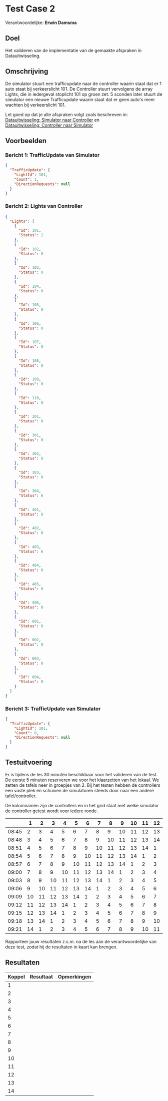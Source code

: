 # Test Case 2
Verantwoordelijke: **Erwin Damsma**

## Doel
Het valideren van de implementatie van de gemaakte afspraken in Datauitwisseling.

## Omschrijving
De simulator stuurt een trafficupdate naar de controller waarin staat dat er 1 auto staat bij verkeerslicht 101. De Controller stuurt vervolgens de array Lights, die in iedergeval stoplicht 101 op groen zet. 5 sconden later stuurt de simulator een nieuwe Trafficupdate waarin staat dat er geen auto's meer wachten bij verkeerslicht 101.

Let goed op dat je alle afspraken volgt zoals beschreven in:
[Datauitwisseling: Simulator naar Controller] en  
[Datauitwisseling: Controller naar Simulator]

## Voorbeelden
### Bericht 1: TrafficUpdate van Simulator
```json
{
  "TrafficUpdate": {
    "LightId": 101,
    "Count": 1,
    "DirectionRequests": null
  }
}
```

### Bericht 2: Lights van Controller
```json
{
  "Lights": [
    {
      "Id": 101,
      "Status": 2
    },
    {
      "Id": 102,
      "Status": 0
    },
    {
      "Id": 103,
      "Status": 0
    },
    {
      "Id": 104,
      "Status": 0
    },
    {
      "Id": 105,
      "Status": 0
    },
    {
      "Id": 106,
      "Status": 0
    },
    {
      "Id": 107,
      "Status": 0
    },
    {
      "Id": 108,
      "Status": 0
    },
    {
      "Id": 109,
      "Status": 0
    },
    {
      "Id": 110,
      "Status": 0
    },
    {
      "Id": 201,
      "Status": 0
    },
    {
      "Id": 301,
      "Status": 0
    },
    {
      "Id": 302,
      "Status": 0
    },
    {
      "Id": 303,
      "Status": 0
    },
    {
      "Id": 304,
      "Status": 0
    },
    {
      "Id": 401,
      "Status": 0
    },
    {
      "Id": 402,
      "Status": 0
    },
    {
      "Id": 403,
      "Status": 0
    },
    {
      "Id": 404,
      "Status": 0
    },
    {
      "Id": 405,
      "Status": 0
    },
    {
      "Id": 406,
      "Status": 0
    },
    {
      "Id": 601,
      "Status": 0
    },
    {
      "Id": 602,
      "Status": 0
    },
    {
      "Id": 603,
      "Status": 0
    },
    {
      "Id": 604,
      "Status": 0
    }
  ]
}
```

### Bericht 3: TrafficUpdate van Simulator
```json
{
  "TrafficUpdate": {
    "LightId": 101,
    "Count": 0,
    "DirectionRequests": null
  }
}
```

## Testuitvoering
Er is tijdens de les 30 minuten beschikbaar voor het valideren van de test. De eerste 5 minuten reserveren we voor het klaarzetten van het lokaal. We zetten de tafels neer in groepjes van 2. Bij het testen hebben de controllers een vaste plek en schuiven de simulatoren steeds door naar een andere tafel/controller.

De kolomnamen zijn de controllers en in het grid staat met welke simulator de controller getest wordt voor iedere ronde.

|  | 1 | 2 | 3 | 4 | 5 | 6 | 7 | 8 | 9 | 10 | 11 | 12 | 13 | 14 |
|-------|----|----|----|----|----|----|----|----|----|----|----|----|----|----|
| 08:45 | 2 | 3 | 4 | 5 | 6 | 7 | 8 | 9 | 10 | 11 | 12 | 13 | 14 | 1 |
| 08:48 | 3 | 4 | 5 | 6 | 7 | 8 | 9 | 10 | 11 | 12 | 13 | 14 | 1 | 2 |
| 08:51 | 4 | 5 | 6 | 7 | 8 | 9 | 10 | 11 | 12 | 13 | 14 | 1 | 2 | 3 |
| 08:54 | 5 | 6 | 7 | 8 | 9 | 10 | 11 | 12 | 13 | 14 | 1 | 2 | 3 | 4 |
| 08:57 | 6 | 7 | 8 | 9 | 10 | 11 | 12 | 13 | 14 | 1 | 2 | 3 | 4 | 5 |
| 09:00 | 7 | 8 | 9 | 10 | 11 | 12 | 13 | 14 | 1 | 2 | 3 | 4 | 5 | 6 |
| 09:03 | 8 | 9 | 10 | 11 | 12 | 13 | 14 | 1 | 2 | 3 | 4 | 5 | 6 | 7 |
| 09:06 | 9 | 10 | 11 | 12 | 13 | 14 | 1 | 2 | 3 | 4 | 5 | 6 | 7 | 8 |
| 09:09 | 10 | 11 | 12 | 13 | 14 | 1 | 2 | 3 | 4 | 5 | 6 | 7 | 8 | 9 |
| 09:12 | 11 | 12 | 13 | 14 | 1 | 2 | 3 | 4 | 5 | 6 | 7 | 8 | 9 | 10 |
| 09:15 | 12 | 13 | 14 | 1 | 2 | 3 | 4 | 5 | 6 | 7 | 8 | 9 | 10 | 11 |
| 09:18 | 13 | 14 | 1 | 2 | 3 | 4 | 5 | 6 | 7 | 8 | 9 | 10 | 11 | 12 |
| 09:21 | 14 | 1 | 2 | 3 | 4 | 5 | 6 | 7 | 8 | 9 | 10 | 11 | 12 | 13 |


Rapporteer jouw resultaten z.s.m. na de les aan de verantwoordelijke van deze test, zodat hij de resultaten in kaart kan brengen.

## Resultaten
| Koppel | Resultaat | Opmerkingen |
| --- | --- | --- |
| 1 | | |
| 2 | | |
| 3 | | |
| 4 | | |
| 5 | | |
| 6 | | |
| 7 | | |
| 8 | | |
| 9 | | |
| 10 | | |
| 11 | | |
| 12 | | |
| 13 | | |
| 14 | | |

[Datauitwisseling: Simulator naar Controller]: </doc/Datauitwisseling/Simulator%20naar%20Controller.md>
[Datauitwisseling: Controller naar Simulator]: </doc/Datauitwisseling/Controller%20naar%20Simulator.md>

